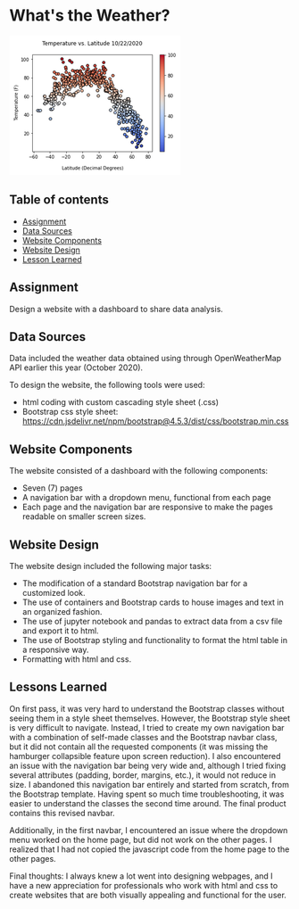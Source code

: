 # What's the Weather?

![Title](assets/images/Fig1_temp_latitude.png)

## Table of contents
* [Assignment](#assignment)
* [Data Sources](#data_sources)
* [Website Components](#components)
* [Website Design](#design)
* [Lesson Learned](#lessons)

## Assignment
Design a website with a dashboard to share data analysis.   

## Data Sources
Data included the weather data obtained using through OpenWeatherMap API earlier this year (October 2020).  

To design the website, the following tools were used: 
- html coding with custom cascading style sheet (.css)
- Bootstrap css style sheet:  https://cdn.jsdelivr.net/npm/bootstrap@4.5.3/dist/css/bootstrap.min.css

## Website Components

The website consisted of a dashboard with the following components: 
- Seven (7) pages
- A navigation bar with a dropdown menu, functional from each page
- Each page and the navigation bar are responsive to make the pages readable on smaller screen sizes.  

## Website Design
The website design included the following major tasks:
- The modification of a standard Bootstrap navigation bar for a customized look. 
- The use of containers and Bootstrap cards to house images and text in an organized fashion.
- The use of jupyter notebook and pandas to extract data from a csv file and export it to html.
- The use of Bootstrap styling and functionality to format the html table in a responsive way.
- Formatting with html and css.  

## Lessons Learned
On first pass, it was very hard to understand the Bootstrap classes without seeing them in a style sheet
themselves. However, the Bootstrap style sheet is very difficult to navigate.  Instead, I tried to create 
my own navigation bar with a combination of self-made classes and the Bootstrap navbar class, but it did 
not contain all the requested components (it was missing the hamburger collapsible feature upon screen 
reduction). I also encountered an issue with the navigation bar being very wide and, although I tried 
fixing several attributes (padding, border, margins, etc.), it would not reduce in size. I abandoned 
this navigation bar entirely and started from scratch, from the Bootstrap template. Having spent so much 
time troubleshooting, it was easier to understand the classes the second time around. The final product 
contains this revised navbar.  

Additionally, in the first navbar, I encountered an issue where the dropdown menu worked on the home
page, but did not work on the other pages. I realized that I had not copied the javascript code from the 
home page to the other pages.  

Final thoughts: I always knew a lot went into designing webpages, and I have a new appreciation for 
professionals who work with html and css to create websites that are both visually appealing and functional 
for the user.  

